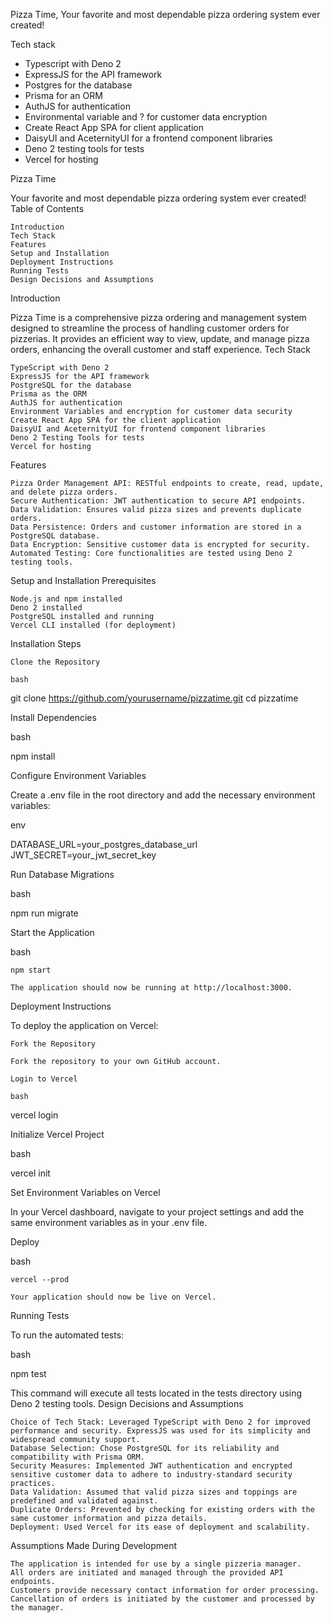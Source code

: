 Pizza Time, Your favorite and most dependable pizza ordering system ever created!

Tech stack
- Typescript with Deno 2
- ExpressJS for the API framework
- Postgres for the database
- Prisma for an ORM
- AuthJS for authentication
- Environmental variable and ? for customer data encryption
- Create React App SPA for client application
- DaisyUI and AceternityUI for a frontend component libraries
- Deno 2 testing tools for tests
- Vercel for hosting

Pizza Time

Your favorite and most dependable pizza ordering system ever created!
Table of Contents

    Introduction
    Tech Stack
    Features
    Setup and Installation
    Deployment Instructions
    Running Tests
    Design Decisions and Assumptions

Introduction

Pizza Time is a comprehensive pizza ordering and management system designed to streamline the process of handling customer orders for pizzerias. It provides an efficient way to view, update, and manage pizza orders, enhancing the overall customer and staff experience.
Tech Stack

    TypeScript with Deno 2
    ExpressJS for the API framework
    PostgreSQL for the database
    Prisma as the ORM
    AuthJS for authentication
    Environment Variables and encryption for customer data security
    Create React App SPA for the client application
    DaisyUI and AceternityUI for frontend component libraries
    Deno 2 Testing Tools for tests
    Vercel for hosting

Features

    Pizza Order Management API: RESTful endpoints to create, read, update, and delete pizza orders.
    Secure Authentication: JWT authentication to secure API endpoints.
    Data Validation: Ensures valid pizza sizes and prevents duplicate orders.
    Data Persistence: Orders and customer information are stored in a PostgreSQL database.
    Data Encryption: Sensitive customer data is encrypted for security.
    Automated Testing: Core functionalities are tested using Deno 2 testing tools.

Setup and Installation
Prerequisites

    Node.js and npm installed
    Deno 2 installed
    PostgreSQL installed and running
    Vercel CLI installed (for deployment)

Installation Steps

    Clone the Repository

    bash

git clone https://github.com/yourusername/pizzatime.git
cd pizzatime

Install Dependencies

bash

npm install

Configure Environment Variables

Create a .env file in the root directory and add the necessary environment variables:

env

DATABASE_URL=your_postgres_database_url
JWT_SECRET=your_jwt_secret_key

Run Database Migrations

bash

npm run migrate

Start the Application

bash

    npm start

    The application should now be running at http://localhost:3000.

Deployment Instructions

To deploy the application on Vercel:

    Fork the Repository

    Fork the repository to your own GitHub account.

    Login to Vercel

    bash

vercel login

Initialize Vercel Project

bash

vercel init

Set Environment Variables on Vercel

In your Vercel dashboard, navigate to your project settings and add the same environment variables as in your .env file.

Deploy

bash

    vercel --prod

    Your application should now be live on Vercel.

Running Tests

To run the automated tests:

bash

npm test

This command will execute all tests located in the tests directory using Deno 2 testing tools.
Design Decisions and Assumptions

    Choice of Tech Stack: Leveraged TypeScript with Deno 2 for improved performance and security. ExpressJS was used for its simplicity and widespread community support.
    Database Selection: Chose PostgreSQL for its reliability and compatibility with Prisma ORM.
    Security Measures: Implemented JWT authentication and encrypted sensitive customer data to adhere to industry-standard security practices.
    Data Validation: Assumed that valid pizza sizes and toppings are predefined and validated against.
    Duplicate Orders: Prevented by checking for existing orders with the same customer information and pizza details.
    Deployment: Used Vercel for its ease of deployment and scalability.

Assumptions Made During Development

    The application is intended for use by a single pizzeria manager.
    All orders are initiated and managed through the provided API endpoints.
    Customers provide necessary contact information for order processing.
    Cancellation of orders is initiated by the customer and processed by the manager.